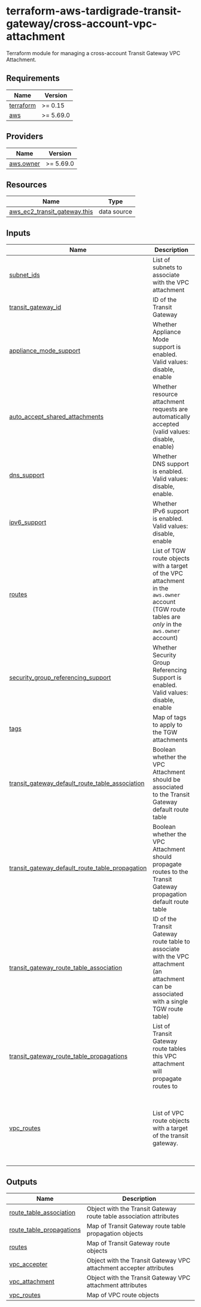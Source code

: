 # terraform-aws-tardigrade-transit-gateway/cross-account-vpc-attachment

Terraform module for managing a cross-account Transit Gateway VPC Attachment.

<!-- BEGIN TFDOCS -->
## Requirements

| Name | Version |
|------|---------|
| <a name="requirement_terraform"></a> [terraform](#requirement\_terraform) | >= 0.15 |
| <a name="requirement_aws"></a> [aws](#requirement\_aws) | >= 5.69.0 |

## Providers

| Name | Version |
|------|---------|
| <a name="provider_aws.owner"></a> [aws.owner](#provider\_aws.owner) | >= 5.69.0 |

## Resources

| Name | Type |
|------|------|
| [aws_ec2_transit_gateway.this](https://registry.terraform.io/providers/hashicorp/aws/latest/docs/data-sources/ec2_transit_gateway) | data source |

## Inputs

| Name | Description | Type | Default | Required |
|------|-------------|------|---------|:--------:|
| <a name="input_subnet_ids"></a> [subnet\_ids](#input\_subnet\_ids) | List of subnets to associate with the VPC attachment | `list(string)` | n/a | yes |
| <a name="input_transit_gateway_id"></a> [transit\_gateway\_id](#input\_transit\_gateway\_id) | ID of the Transit Gateway | `string` | n/a | yes |
| <a name="input_appliance_mode_support"></a> [appliance\_mode\_support](#input\_appliance\_mode\_support) | Whether Appliance Mode support is enabled. Valid values: disable, enable | `string` | `"disable"` | no |
| <a name="input_auto_accept_shared_attachments"></a> [auto\_accept\_shared\_attachments](#input\_auto\_accept\_shared\_attachments) | Whether resource attachment requests are automatically accepted (valid values: disable, enable) | `string` | `"disable"` | no |
| <a name="input_dns_support"></a> [dns\_support](#input\_dns\_support) | Whether DNS support is enabled. Valid values: disable, enable. | `string` | `"enable"` | no |
| <a name="input_ipv6_support"></a> [ipv6\_support](#input\_ipv6\_support) | Whether IPv6 support is enabled. Valid values: disable, enable | `string` | `"disable"` | no |
| <a name="input_routes"></a> [routes](#input\_routes) | List of TGW route objects with a target of the VPC attachment in the `aws.owner` account (TGW route tables are *only* in the `aws.owner` account) | <pre>list(object({<br>    # `name` is used as for_each key<br>    name                           = string<br>    destination_cidr_block         = string<br>    transit_gateway_route_table_id = string<br>  }))</pre> | `[]` | no |
| <a name="input_security_group_referencing_support"></a> [security\_group\_referencing\_support](#input\_security\_group\_referencing\_support) | Whether Security Group Referencing Support is enabled. Valid values: disable, enable | `string` | `"enable"` | no |
| <a name="input_tags"></a> [tags](#input\_tags) | Map of tags to apply to the TGW attachments | `map(string)` | `{}` | no |
| <a name="input_transit_gateway_default_route_table_association"></a> [transit\_gateway\_default\_route\_table\_association](#input\_transit\_gateway\_default\_route\_table\_association) | Boolean whether the VPC Attachment should be associated to the Transit Gateway default route table | `bool` | `true` | no |
| <a name="input_transit_gateway_default_route_table_propagation"></a> [transit\_gateway\_default\_route\_table\_propagation](#input\_transit\_gateway\_default\_route\_table\_propagation) | Boolean whether the VPC Attachment should propagate routes to the Transit Gateway propagation default route table | `bool` | `true` | no |
| <a name="input_transit_gateway_route_table_association"></a> [transit\_gateway\_route\_table\_association](#input\_transit\_gateway\_route\_table\_association) | ID of the Transit Gateway route table to associate with the VPC attachment (an attachment can be associated with a single TGW route table) | <pre>object({<br>    transit_gateway_route_table_id = string<br>  })</pre> | `null` | no |
| <a name="input_transit_gateway_route_table_propagations"></a> [transit\_gateway\_route\_table\_propagations](#input\_transit\_gateway\_route\_table\_propagations) | List of Transit Gateway route tables this VPC attachment will propagate routes to | <pre>list(object({<br>    # `name` is used as for_each key<br>    name                           = string<br>    transit_gateway_route_table_id = string<br>  }))</pre> | `[]` | no |
| <a name="input_vpc_routes"></a> [vpc\_routes](#input\_vpc\_routes) | List of VPC route objects with a target of the transit gateway. | <pre>list(object({<br>    # `name` is used as for_each key<br>    name                        = string<br>    provider                    = string<br>    route_table_id              = string<br>    destination_cidr_block      = string<br>    destination_ipv6_cidr_block = string<br>  }))</pre> | `[]` | no |

## Outputs

| Name | Description |
|------|-------------|
| <a name="output_route_table_association"></a> [route\_table\_association](#output\_route\_table\_association) | Object with the Transit Gateway route table association attributes |
| <a name="output_route_table_propagations"></a> [route\_table\_propagations](#output\_route\_table\_propagations) | Map of Transit Gateway route table propagation objects |
| <a name="output_routes"></a> [routes](#output\_routes) | Map of Transit Gateway route objects |
| <a name="output_vpc_accepter"></a> [vpc\_accepter](#output\_vpc\_accepter) | Object with the Transit Gateway VPC attachment accepter attributes |
| <a name="output_vpc_attachment"></a> [vpc\_attachment](#output\_vpc\_attachment) | Object with the Transit Gateway VPC attachment attributes |
| <a name="output_vpc_routes"></a> [vpc\_routes](#output\_vpc\_routes) | Map of VPC route objects |

<!-- END TFDOCS -->
